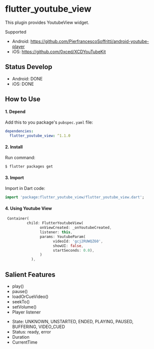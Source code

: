 # flutter_youtube_view

This plugin provides YoutubeView widget.

Supported
* Android: https://github.com/PierfrancescoSoffritti/android-youtube-player
* iOS: https://github.com/0xced/XCDYouTubeKit

## Status Develop
* Android: DONE
* iOS: DONE

## How to Use

#### 1\. Depend

Add this to you package's `pubspec.yaml` file:

```yaml
dependencies:
  flutter_youtube_view: ^1.1.0
```

#### 2\. Install

Run command:

```bash
$ flutter packages get
```

#### 3\. Import

Import in Dart code:

```dart
import 'package:flutter_youtube_view/flutter_youtube_view.dart';
```

#### 4\. Using Youtube View
         
```dart
 Container(
          child: FlutterYoutubeView(
                onViewCreated: _onYoutubeCreated,
                listener: this,
                params: YoutubeParam(
                      videoId: 'gcj2RUWQZ60', 
                      showUI: false, 
                      startSeconds: 0.0),
                )
            ),
```
## Salient Features
- play()
- pause()
- loadOrCueVideo()
- seekTo()
- setVolume()
- Player listener
* State: UNKNOWN, UNSTARTED, ENDED, PLAYING, PAUSED, BUFFERING, VIDEO_CUED
* Status: ready, error
* Duration
* CurrentTime

